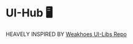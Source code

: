 # UI-Hub 🖥️
HEAVELY INSPIRED BY [Weakhoes UI-Libs Repo](https://github.com/weakhoes/Roblox-UI-Libs)
